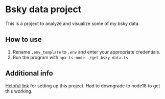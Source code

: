 # Bsky data project

This is a project to analyze and visualize some of my bsky data.

## How to use

1. Rename `.env_template` to `.env` and enter your appropriate credentials. 
2. Run the program with `npx ts-node ./get_bsky_data.ts`


## Additional info

[Helpful link](https://stackoverflow.com/questions/72380007/what-typescript-configuration-produces-output-closest-to-node-js-18-capabilities/72380008#72380008) for setting up this project. Had to downgrade to node18 to get this working. 